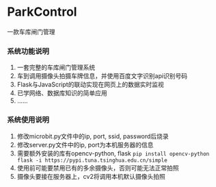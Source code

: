 # ParkControl
一款车库闸门管理

### 系统功能说明
1. 一套完整的车库闸门管理系统
2. 车到调用摄像头拍摄车牌信息，并使用百度文字识别api识别号码
3. Flask与JavaScript的联动实现在网页上的数据实时监视
4. 已学网络、数据库知识的简单应用
5. ……


### 系统使用说明
1.	修改microbit.py文件中的ip, port, ssid, password后烧录
2.	修改server.py文件中的ip, port为本机服务器的信息
3.	需要额外安装的库有opencv-python, flask
```pip install opencv-python flask -i https://pypi.tuna.tsinghua.edu.cn/simple```
4.	使用前可能要禁用已有的多余摄像头，否则可能无法正常拍照
5.	摄像头要接在服务器上，cv2将调用本机默认摄像头拍照
